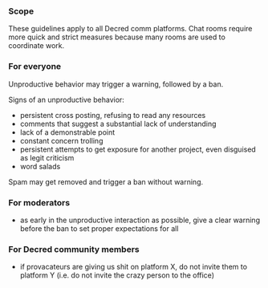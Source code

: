 ### Scope

These guidelines apply to all Decred comm platforms. Chat rooms require more quick and strict measures because many rooms are used to coordinate work.

### For everyone

Unproductive behavior may trigger a warning, followed by a ban.

Signs of an unproductive behavior:

- persistent cross posting, refusing to read any resources
- comments that suggest a substantial lack of understanding
- lack of a demonstrable point
- constant concern trolling
- persistent attempts to get exposure for another project, even disguised as legit criticism
- word salads

Spam may get removed and trigger a ban without warning.

### For moderators

- as early in the unproductive interaction as possible, give a clear warning before the ban to set proper expectations for all

### For Decred community members

- if provacateurs are giving us shit on platform X, do not invite them to platform Y (i.e. do not invite the crazy person to the office)

